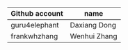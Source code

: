 | Github account | name |
|---|---|
| guru4elephant | Daxiang Dong |
| frankwhzhang | Wenhui Zhang |
